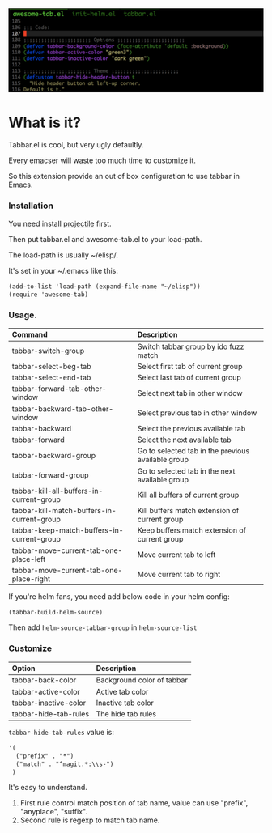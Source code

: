 <img src="./screenshot.png">

# What is it?

Tabbar.el is cool, but very ugly defaultly.

Every emacser will waste too much time to customize it.

So this extension provide an out of box configuration to use tabbar in Emacs.

### Installation
You need install [projectile](https://github.com/bbatsov/projectile) first.

Then put tabbar.el and awesome-tab.el to your load-path.

The load-path is usually ~/elisp/.

It's set in your ~/.emacs like this:

```Elisp
(add-to-list 'load-path (expand-file-name "~/elisp"))
(require 'awesome-tab)
```

### Usage.

| Command                                    | Description                                        |
| :--------                                  | :----                                              |
| tabbar-switch-group                        | Switch tabbar group by ido fuzz match              |
| tabbar-select-beg-tab                      | Select first tab of current group                  |
| tabbar-select-end-tab                      | Select last tab of current group                   |
| tabbar-forward-tab-other-window            | Select next tab in other window                    |
| tabbar-backward-tab-other-window           | Select previous tab in other window                |
| tabbar-backward                            | Select the previous available tab                  |
| tabbar-forward                             | Select the next available tab                      |
| tabbar-backward-group                      | Go to selected tab in the previous available group |
| tabbar-forward-group                       | Go to selected tab in the next available group     |
| tabbar-kill-all-buffers-in-current-group   | Kill all buffers of current group                  |
| tabbar-kill-match-buffers-in-current-group | Kill buffers match extension of current group      |
| tabbar-keep-match-buffers-in-current-group | Keep buffers match extension of current group      |
| tabbar-move-current-tab-one-place-left     | Move current tab to left                           |
| tabbar-move-current-tab-one-place-right    | Move current tab to right                          |

If you're helm fans, you need add below code in your helm config:

```Elisp
(tabbar-build-helm-source)
```

Then add ```helm-source-tabbar-group``` in ```helm-source-list```

### Customize

| Option                  | Description                |
| :--------               | :----                      |
| tabbar-back-color | Background color of tabbar |
| tabbar-active-color     | Active tab color           |
| tabbar-inactive-color   | Inactive tab color         |
| tabbar-hide-tab-rules   | The hide tab rules         |

```tabbar-hide-tab-rules``` value is:
```
'(
  ("prefix" . "*")
  ("match" . "^magit.*:\\s-")
 )
```
It's easy to understand.
1. First rule control match position of tab name, value can use "prefix", "anyplace", "suffix".
2. Second rule is regexp to match tab name.
